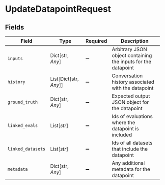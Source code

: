 # UpdateDatapointRequest


## Fields

| Field                                                         | Type                                                          | Required                                                      | Description                                                   |
| ------------------------------------------------------------- | ------------------------------------------------------------- | ------------------------------------------------------------- | ------------------------------------------------------------- |
| `inputs`                                                      | Dict[str, *Any*]                                              | :heavy_minus_sign:                                            | Arbitrary JSON object containing the inputs for the datapoint |
| `history`                                                     | List[Dict[str, *Any*]]                                        | :heavy_minus_sign:                                            | Conversation history associated with the datapoint            |
| `ground_truth`                                                | Dict[str, *Any*]                                              | :heavy_minus_sign:                                            | Expected output JSON object for the datapoint                 |
| `linked_evals`                                                | List[*str*]                                                   | :heavy_minus_sign:                                            | Ids of evaluations where the datapoint is included            |
| `linked_datasets`                                             | List[*str*]                                                   | :heavy_minus_sign:                                            | Ids of all datasets that include the datapoint                |
| `metadata`                                                    | Dict[str, *Any*]                                              | :heavy_minus_sign:                                            | Any additional metadata for the datapoint                     |